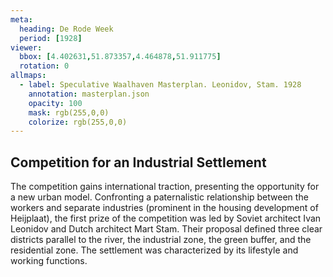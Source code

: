 ```yaml
---
meta:
  heading: De Rode Week
  period: [1928]
viewer:
  bbox: [4.402631,51.873357,4.464878,51.911775]
  rotation: 0
allmaps:
  - label: Speculative Waalhaven Masterplan. Leonidov, Stam. 1928
    annotation: masterplan.json
    opacity: 100
    mask: rgb(255,0,0)
    colorize: rgb(255,0,0)
---
```


## Competition for an Industrial Settlement

 The competition gains international traction, presenting the opportunity for a new urban model. Confronting a paternalistic relationship between the workers and separate industries (prominent in the housing development of Heijplaat), the first prize of the competition was led by Soviet architect Ivan Leonidov and Dutch architect Mart Stam. Their proposal defined three clear districts parallel to the river, the industrial zone, the green buffer, and the residential zone. The settlement was characterized by its lifestyle and working functions.
